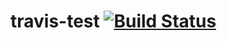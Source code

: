 travis-test [![Build Status](https://travis-ci.org/MiguelCastillo/travis-test.svg?branch=master)](https://travis-ci.org/MiguelCastillo/travis-test)
===========
